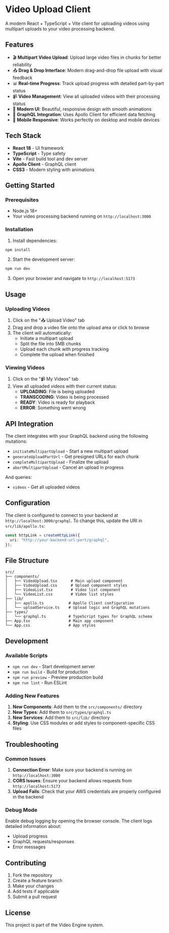 # Video Upload Client

A modern React + TypeScript + Vite client for uploading videos using multipart uploads to your video processing backend.

## Features

- 🎬 **Multipart Video Upload**: Upload large video files in chunks for better reliability
- 📤 **Drag & Drop Interface**: Modern drag-and-drop file upload with visual feedback
- 📊 **Real-time Progress**: Track upload progress with detailed part-by-part status
- 📹 **Video Management**: View all uploaded videos with their processing status
- 🎨 **Modern UI**: Beautiful, responsive design with smooth animations
- 🔄 **GraphQL Integration**: Uses Apollo Client for efficient data fetching
- 📱 **Mobile Responsive**: Works perfectly on desktop and mobile devices

## Tech Stack

- **React 18** - UI framework
- **TypeScript** - Type safety
- **Vite** - Fast build tool and dev server
- **Apollo Client** - GraphQL client
- **CSS3** - Modern styling with animations

## Getting Started

### Prerequisites

- Node.js 18+
- Your video processing backend running on `http://localhost:3000`

### Installation

1. Install dependencies:

```bash
npm install
```

2. Start the development server:

```bash
npm run dev
```

3. Open your browser and navigate to `http://localhost:5173`

## Usage

### Uploading Videos

1. Click on the "📤 Upload Video" tab
2. Drag and drop a video file onto the upload area or click to browse
3. The client will automatically:
   - Initiate a multipart upload
   - Split the file into 5MB chunks
   - Upload each chunk with progress tracking
   - Complete the upload when finished

### Viewing Videos

1. Click on the "📹 My Videos" tab
2. View all uploaded videos with their current status:
   - **UPLOADING**: File is being uploaded
   - **TRANSCODING**: Video is being processed
   - **READY**: Video is ready for playback
   - **ERROR**: Something went wrong

## API Integration

The client integrates with your GraphQL backend using the following mutations:

- `initiateMultipartUpload` - Start a new multipart upload
- `generateUploadPartUrl` - Get presigned URLs for each chunk
- `completeMultipartUpload` - Finalize the upload
- `abortMultipartUpload` - Cancel an upload in progress

And queries:

- `videos` - Get all uploaded videos

## Configuration

The client is configured to connect to your backend at `http://localhost:3000/graphql`. To change this, update the URI in `src/lib/apollo.ts`:

```typescript
const httpLink = createHttpLink({
  uri: "http://your-backend-url:port/graphql",
});
```

## File Structure

```
src/
├── components/
│   ├── VideoUpload.tsx      # Main upload component
│   ├── VideoUpload.css      # Upload component styles
│   ├── VideoList.tsx        # Video list component
│   └── VideoList.css        # Video list styles
├── lib/
│   ├── apollo.ts           # Apollo Client configuration
│   └── uploadService.ts    # Upload logic and GraphQL mutations
├── types/
│   └── graphql.ts          # TypeScript types for GraphQL schema
├── App.tsx                 # Main app component
└── App.css                 # App styles
```

## Development

### Available Scripts

- `npm run dev` - Start development server
- `npm run build` - Build for production
- `npm run preview` - Preview production build
- `npm run lint` - Run ESLint

### Adding New Features

1. **New Components**: Add them to the `src/components/` directory
2. **New Types**: Add them to `src/types/graphql.ts`
3. **New Services**: Add them to `src/lib/` directory
4. **Styling**: Use CSS modules or add styles to component-specific CSS files

## Troubleshooting

### Common Issues

1. **Connection Error**: Make sure your backend is running on `http://localhost:3000`
2. **CORS Issues**: Ensure your backend allows requests from `http://localhost:5173`
3. **Upload Fails**: Check that your AWS credentials are properly configured in the backend

### Debug Mode

Enable debug logging by opening the browser console. The client logs detailed information about:

- Upload progress
- GraphQL requests/responses
- Error messages

## Contributing

1. Fork the repository
2. Create a feature branch
3. Make your changes
4. Add tests if applicable
5. Submit a pull request

## License

This project is part of the Video Engine system.
